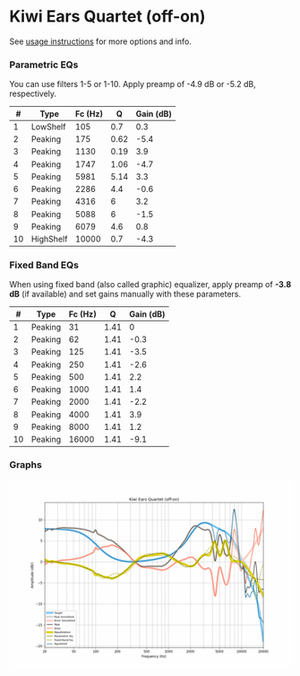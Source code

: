 # Kiwi Ears Quartet (off-on)
See [usage instructions](https://github.com/jaakkopasanen/AutoEq#usage) for more options and info.

### Parametric EQs
You can use filters 1-5 or 1-10. Apply preamp of -4.9 dB or -5.2 dB, respectively.

|   # | Type      |   Fc (Hz) |    Q |   Gain (dB) |
|-----|-----------|-----------|------|-------------|
|   1 | LowShelf  |       105 | 0.7  |         0.3 |
|   2 | Peaking   |       175 | 0.62 |        -5.4 |
|   3 | Peaking   |      1130 | 0.19 |         3.9 |
|   4 | Peaking   |      1747 | 1.06 |        -4.7 |
|   5 | Peaking   |      5981 | 5.14 |         3.3 |
|   6 | Peaking   |      2286 | 4.4  |        -0.6 |
|   7 | Peaking   |      4316 | 6    |         3.2 |
|   8 | Peaking   |      5088 | 6    |        -1.5 |
|   9 | Peaking   |      6079 | 4.6  |         0.8 |
|  10 | HighShelf |     10000 | 0.7  |        -4.3 |

### Fixed Band EQs
When using fixed band (also called graphic) equalizer, apply preamp of **-3.8 dB** (if available) and set gains manually with these parameters.

|   # | Type    |   Fc (Hz) |    Q |   Gain (dB) |
|-----|---------|-----------|------|-------------|
|   1 | Peaking |        31 | 1.41 |         0   |
|   2 | Peaking |        62 | 1.41 |        -0.3 |
|   3 | Peaking |       125 | 1.41 |        -3.5 |
|   4 | Peaking |       250 | 1.41 |        -2.6 |
|   5 | Peaking |       500 | 1.41 |         2.2 |
|   6 | Peaking |      1000 | 1.41 |         1.4 |
|   7 | Peaking |      2000 | 1.41 |        -2.2 |
|   8 | Peaking |      4000 | 1.41 |         3.9 |
|   9 | Peaking |      8000 | 1.41 |         1.2 |
|  10 | Peaking |     16000 | 1.41 |        -9.1 |

### Graphs
![](./Kiwi%20Ears%20Quartet%20(off-on).png)
